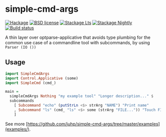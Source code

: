 # simple-cmd-args

[![Hackage](https://img.shields.io/hackage/v/simple-cmd-args.svg)](https://hackage.haskell.org/package/simple-cmd-args)
[![BSD license](https://img.shields.io/badge/license-BSD-blue.svg)](LICENSE)
[![Stackage Lts](http://stackage.org/package/simple-cmd-args/badge/lts)](http://stackage.org/lts/package/simple-cmd-args)
[![Stackage Nightly](http://stackage.org/package/simple-cmd-args/badge/nightly)](http://stackage.org/nightly/package/simple-cmd-args)
[![Build status](https://secure.travis-ci.org/juhp/simple-cmd-args.svg)](https://travis-ci.org/juhp/simple-cmd-args)

A thin layer over optparse-applicative that avoids type plumbing for
the common use case of a commandline tool with subcommands,
by using `Parser (IO ())`

## Usage

```haskell
import SimpleCmdArgs
import Control.Applicative (some)
import SimpleCmd (cmd_)

main =
  simpleCmdArgs Nothing "my example tool" "Longer description..." $
  subcommands
    [ Subcommand "echo" (putStrLn <$> strArg "NAME") "Print name"
    , Subcommand "ls" (cmd_ "ls" <$> some (strArg "FILE...")) "Touch FILE"
    ]
```

See more [https://github.com/juhp/simple-cmd-args/tree/master/examples](examples/).

